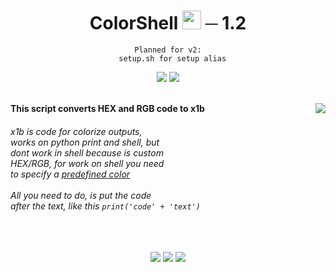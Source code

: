 
<div align='center'>
  <h1>ColorShell <img src='https://emoji.gg/assets/emoji/3034-kittyvibe.gif' width='30'> ─ 1.2 </h1>
  <pre><code><span class="hljs-attribute">Planned for v2:
  setup.sh for setup alias</span></code></pre>
  <img src='https://github.com/NwRq/private-icons/blob/main/python.svg'> <img src='https://github.com/NwRq/private-icons/blob/main/maintained%20-yes.svg'>
</div><br>

<p>
  <b>
      This script converts HEX and RGB code to x1b<img src='https://github.com/NwRq/colorshell/blob/main/img/preview.gif' align='right'>
  </b>
  <h6>
    x1b is code for colorize outputs,<br>
    works on python print and shell, but<br>
    dont work in shell because is custom<br>
    HEX/RGB, for work on shell you need<br>
    to specify a <a href='https://talyian.github.io/ansicolors/'>predefined color</a><br><br>
    All you need to do, is put the code<br>
    after the text, like this
    <pr><code>print('code' + 'text')</code></pr>
    </h6><br>
</p>
<p align='center'>
  <img src='https://github.com/NwRq/private-icons/blob/main/report-any-issue-!.svg' align='center'> <img src='https://github.com/NwRq/private-icons/blob/main/license-mit.svg' align='center'> <img src='https://github.com/NwRq/private-icons/blob/main/made-with-%203(1).svg' align='center'>
</p>
